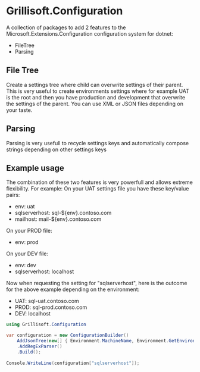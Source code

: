 # Grillisoft.Configuration

A collection of packages to add 2 features to the Microsoft.Extensions.Configuration configuration system for dotnet:
- FileTree
- Parsing

## File Tree
Create a settings tree where child can overwrite settings of their parent. This is very useful to create environments settings where for example UAT is the root and then you have production and development that overwrite the settings of the parent. You can use XML or JSON files depending on your taste.

## Parsing
Parsing is very usefull to recycle settings keys and automatically compose strings depending on other settings keys

## Example usage
The combination of these two features is very powerfull and allows extreme flexibility.
For example:
On your UAT settings file you have these key/value pairs:
- env: uat
- sqlserverhost: sql-${env}.contoso.com
- mailhost: mail-${env}.contoso.com

On your PROD file:
- env: prod

On your DEV file:
- env: dev
- sqlserverhost: localhost

Now when requesting the setting for "sqlserverhost", here is the outcome for the above example depending on the environment:
- UAT: sql-uat.contoso.com
- PROD: sql-prod.contoso.com
- DEV: localhost

```csharp
using Grillisoft.Configuration

var configuration = new ConfigurationBuilder()
    AddJsonTree(new[] { Environment.MachineName, Environment.GetEnvironmentVariable("ENVIRONMENT") })
    .AddRegExParser()
    .Build();
    
Console.WriteLine(configuration["sqlserverhost"]);
```
